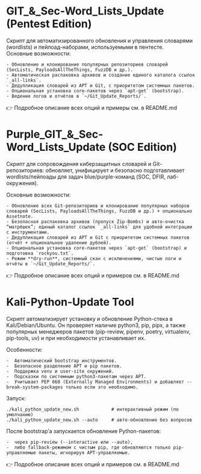 #  GIT_&_Sec-Word_Lists_Update (Pentest Edition)

  Скрипт для автоматизированного обновления и управления словарями (wordlists) и пейлоад-наборами, используемыми в пентесте.  
  Основные возможности:

    - Обновление и клонирование популярных репозиториев словарей (SecLists, PayloadsAllTheThings, FuzzDB и др.).
    - Автоматическая распаковка архивов и создание единого каталога ссылок `_all-links`.
    - Дедупликация словарей из APT и Git, с приоритетом системных пакетов.
    - Опциональная установка core-пакетов через `apt-get` (bootstrap).
    - Ведение логов и отчётов в `~/Git_Update_Reports/`.

  👉 Подробное описание всех опций и примеры см. в README.md

#  Purple_GIT_&_Sec-Word_Lists_Update (SOC Edition)
  Скрипт для сопровождения киберзащитных словарей и Git-репозиториев: обновляет, унифицирует и безопасно подготавливает wordlists/пейлоады для задач blue/purple-команд (SOC, DFIR, лаб-окружения).

  Основные возможности:
    
    - Обновление всех Git-репозиториев и клонирование популярных наборов словарей (SecLists, PayloadsAllTheThings, FuzzDB и др.) + опционально Assetnote.
    - Безопасная распаковка архивов (пропуск Zip-Bombs) и авто-очистка “матрёшек”; единый каталог ссылок `_all-links` для удобной интеграции с инструментами.
    - Дедупликация словарей из APT и Git с приоритетом системных пакетов (отчёт + опциональное удаление дублей).
    - Опциональная установка core-пакетов через `apt-get` (bootstrap) и подготовка `rockyou.txt`.
    - Режим **dry-run**, системный скан с исключениями, чистые логи и отчёты в `~/Git_Update_Reports/`.

  👉 Подробное описание всех опций и примеров см. в README.md

#  Kali-Python-Update Tool

  Скрипт автоматизирует установку и обновление Python-стека в Kali/Debian/Ubuntu.
  Он проверяет наличие python3, pip, pipx, а также популярных менеджеров пакетов (pip-review, pipenv, poetry, virtualenv, pip-tools, uv) и при необходимости устанавливает их.

  Особенности:

    -  Автоматический bootstrap инструментов.
    -  Безопасное разделение APT и pip пакетов.
    -  Поддержка venv и user-site окружений.
    -  Подсказки по системным python3-пакетам через APT.
    -  Учитывает PEP 668 (Externally Managed Environments) и добавляет --break-system-packages только если это необходимо.
  
  Запуск:

    ./kali_python_update_new.sh            # интерактивный режим (по умолчанию)
    ./kali_python_update_new.sh --auto     # авто-обновление без вопросов
  
  После bootstrap’а запускается обновление Python-пакетов:

    -  через pip-review (--interactive или --auto),
    -  либо fallback-режимом с чистым pip, где обновляются только pip-управляемые пакеты, игнорируя APT-управляемые.

  👉 Подробное описание всех опций и примеров см. в README.md
